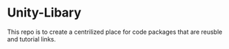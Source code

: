 # Unity-Libary

This repo is to create a centrilized place for code packages that are reusble and tutorial links.
